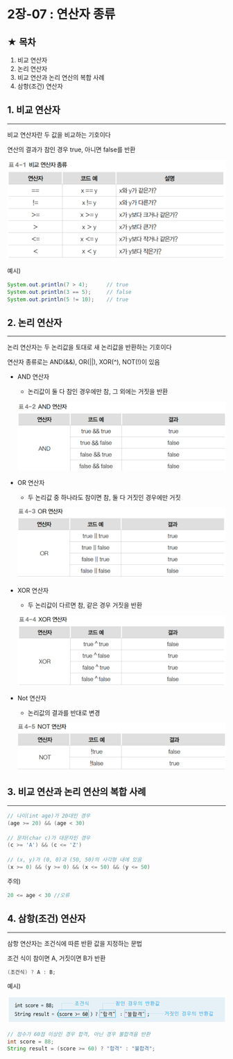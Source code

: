 # 2장-07 : 연산자 종류

## ★ 목차

1. 비교 연산자
2. 논리 연산자
3. 비교 연산과 논리 연산의 복합 사례
4. 삼항(조건) 연산자

## 1. 비교 연산자

---

비교 연산자란 두 값을 비교하는 기호이다

연산의 결과가 참인 경우 true, 아니면 false를 반환

![Untitled](../images/2023-02-23-Java2_07/Untitled.png)


 예시)

```java
System.out.println(7 > 4);      // true
System.out.println(3 == 5);     // false
System.out.println(5 != 10);    // true
```

## 2. 논리 연산자

---

논리 연산자는 두 논리값을 토대로 새 논리값을 반환하는 기호이다

연산자 종류로는 AND(&&), OR(\|\|), XOR(^), NOT(!)이 있음

- AND 연산자
    - 논리값이 둘 다 참인 경우에만 참, 그 외에는 거짓을 반환
    
    ![Untitled](../images/2023-02-23-Java2_07/Untitled01.png)
    

 

- OR 연산자
    - 두 논리값 중 하나라도 참이면 참, 둘 다 거짓인 경우에만 거짓
    
    ![Untitled](../images/2023-02-23-Java2_07/Untitled02.png)
    

- XOR 연산자
    - 두 논리값이 다르면 참, 같은 경우 거짓을 반환
    
    ![Untitled](../images/2023-02-23-Java2_07/Untitled03.png)
    

- Not 연산자
    - 논리값의 결과를 반대로 변경
    
    ![Untitled](../images/2023-02-23-Java2_07/Untitled04.png)
    

## 3. 비교 연산과 논리 연산의 복합 사례

---

```java
// 나이(int age)가 20대인 경우
(age >= 20) && (age < 30)

// 문자(char c)가 대문자인 경우
(c >= 'A') && (c <= 'Z')

// (x, y)가 (0, 0)과 (50, 50)의 사각형 내에 있음
(x >= 0) && (y >= 0) && (x <= 50) && (y <= 50)
```

주의)

```java
20 <= age < 30 //오류
```

## 4. 삼항(조건) 연산자

---

삼항 연산자는 조건식에 따른 반환 값을 지정하는 문법

조건 식이 참이면 A, 거짓이면 B가 반환

```java
(조건식) ? A : B;
```

예시)

![Untitled](../images/2023-02-23-Java2_07/Untitled05.png)

```java
// 점수가 60점 이상인 경우 합격, 아닌 경우 불합격을 반환
int score = 88;
String result = (score >= 60) ? "합격" : "불합격";
```
